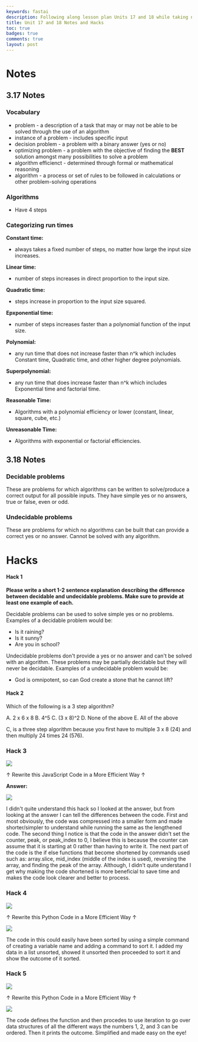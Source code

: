 ```yaml
---
keywords: fastai
description: Following along lesson plan Units 17 and 18 while taking notes and doing the Hacks.
title: Unit 17 and 18 Notes and Hacks
toc: true 
badges: true
comments: true
layout: post
---
```


# Notes

## 3.17 Notes

### Vocabulary

- problem - a description of a task that may or may not be able to be solved through the use of an algorithm
- instance of a problem - includes specific input
- decision problem - a problem with a binary answer (yes or no)
- optimizing problem - a problem with the objective of finding the **BEST** solution amongst many possibilities to solve a problem
- algorithm efficienct - determined through formal or mathematical reasoning
- algorithm - a process or set of rules to be followed in calculations or other problem-solving operations

### Algorithms

- Have 4 steps

### Categorizing run times

**Constant time:**
- always takes a fixed number of steps, no matter how large the input size increases.

**Linear time:**
- number of steps increases in direct proportion to the input size.

**Quadratic time:**
- steps increase in proportion to the input size squared.

**Epxponential time:**
- number of steps increases faster than a polynomial function of the input size.

**Polynomial:**
- any run time that does not increase faster than n^k which includes Constant time, Quadratic time, and other higher degree polynomials.

**Superpolynomial:**
- any run time that does increase faster than n^k which includes Exponential time and factorial time.

**Reasonable Time:**
- Algorithms with a polynomial efficiency or lower (constant, linear, square, cube, etc.)

**Unreasonable Time:**
- Algorithms with exponential or factorial efficiencies.

## 3.18 Notes

### Decidable problems

These are problems for which algorithms can be written to solve/produce a correct output for all possible inputs. They have simple yes or no answers, true or false, even or odd.

### Undecidable problems

These are problems for which no algorithms can be built that can provide a correct yes or no answer. Cannot be solved with any algorithm. 

# Hacks

#### Hack 1

**Please write a short 1-2 sentence explanation describing the difference between decidable and undecidable problems. Make sure to provide at least one example of each.**

Decidable problems can be used to solve simple yes or no problems. Examples of a decidable problem would be: 
- Is it raining?
- Is it sunny?
- Are you in school?

Undecidable problems don't provide a yes or no answer and can't be solved with an algorithm. These problems may be partially decidable but they will never be decidable. Examples of a undecidable problem would be: 
- God is omnipotent, so can God create a stone that he cannot lift?

#### Hack 2 

Which of the following is a 3 step algorithm?

A. 2 x 6 x 8
B. 4^5
C. (3 x 8)^2
D. None of the above
E. All of the above

C, is a three step algorithm because you first have to multiple 3 x 8 (24) and then multiply 24 times 24 (576).

### Hack 3

![]({{site.baseurl}}/images/hack3.jpg)

↑ Rewrite this JavaScript Code in a More Efficient Way ↑

**Answer:**

![]({{site.baseurl}}/images/hack3-1.jpg)

I didn't quite understand this hack so I looked at the answer, but from looking at the answer I can tell the differences between the code. First and most obviously, the code was compressed into a smaller form and made shorter/simpler to understand while running the same as the lengthened code. The second thing I notice is that the code in the answer didn't set the counter, peak, or peak_index to 0, I believe this is because the counter can assume that it is starting at 0 rather than having to write it. The next part of the code is the if else functions that become shortened by commands used such as: array.slice, mid_index (middle of the index is used), reversing the array, and finding the peak of the array. Although, I didn't quite understand I get why making the code shortened is more beneficial to save time and makes the code look clearer and better to process.  

### Hack 4

![]({{site.baseurl}}/images/hack4.jpg)

↑ Rewrite this Python Code in a More Efficient Way ↑

![]({{site.baseurl}}/images/hack4-1.jpg)

The code in this could easily have been sorted by using a simple command of creating a variable name and adding a command to sort it. I added my data in a list unsorted, showed it unsorted then proceeded to sort it and show the outcome of it sorted. 

### Hack 5

![]({{site.baseurl}}/images/hack5.jpg)

↑ Rewrite this Python Code in a More Efficient Way ↑

![]({{site.baseurl}}/images/hack5-1.jpg)

The code defines the function and then procedes to use iteration to go over data structures of all the different ways the numbers 1, 2, and 3 can be ordered. Then it prints the outcome. Simplified and made easy on the eye!